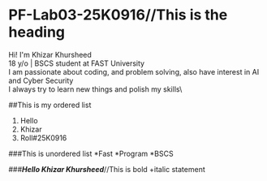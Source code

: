 # PF-Lab03-25K0916//This is the heading
Hi! I'm Khizar Khursheed\
18 y/o | BSCS student at FAST University\
I am passionate about coding, and problem solving,  also have interest in AI and Cyber Security\
I always try to learn new things and polish my skills\

##This is my ordered list
1. Hello
2. Khizar
3. Roll#25K0916

###This is unordered list
*Fast
*Program
*BSCS

###***Hello Khizar Khursheed***//This is bold +italic statement
